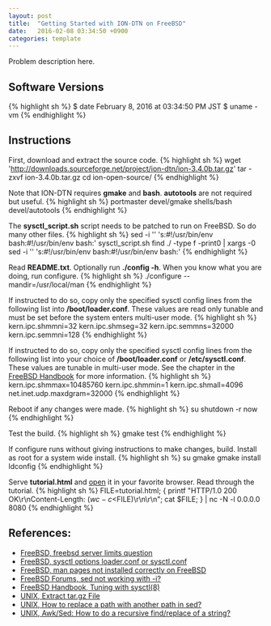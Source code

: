 ```yaml
---
layout: post
title:  "Getting Started with ION-DTN on FreeBSD"
date:   2016-02-08 03:34:50 +0900
categories: template
---
```

Problem description here.

## Software Versions
{% highlight sh %}
$ date
February  8, 2016 at 03:34:50 PM JST
$ uname -vm
{% endhighlight %}

## Instructions
First, download and extract the source code.
{% highlight sh %}
wget 'http://downloads.sourceforge.net/project/ion-dtn/ion-3.4.0b.tar.gz'
tar -zxvf ion-3.4.0b.tar.gz
cd ion-open-source/
{% endhighlight %}

Note that ION-DTN requires **gmake** and **bash**.
**autotools** are not required but useful.
{% highlight sh %}
portmaster devel/gmake shells/bash devel/autotools
{% endhighlight %}

The **sysctl_script.sh** script needs to be patched to run on FreeBSD.
So do many other files.
{% highlight sh %}
sed -i '' 's:#!/usr/bin/env bash:#!/usr/bin/env bash:' sysctl_script.sh
find ./ -type f -print0 | xargs -0 sed -i '' 's:#!/usr/bin/env bash:#!/usr/bin/env bash:'
{% endhighlight %}

Read **README.txt**.
Optionally run **./config -h**.
When you know what you are doing, run configure.
{% highlight sh %}
./configure --mandir=/usr/local/man
{% endhighlight %}

If instructed to do so, copy only the specified sysctl config lines
from the following list into **/boot/loader.conf**.
These values are read only tunable and must be set before the
system enters multi-user mode.
{% highlight sh %}
kern.ipc.shmmni=32
kern.ipc.shmseg=32
kern.ipc.semmns=32000
kern.ipc.semmni=128
{% endhighlight %}

If instructed to do so, copy only the specified sysctl config lines
from the following list into
your choice of  **/boot/loader.conf** or **/etc/sysctl.conf**.
These values are tunable in multi-user mode.
See the chapter in the [FreeBSD Handbook][freebsd-sysctl] for more information.
{% highlight sh %}
kern.ipc.shmmax=10485760
kern.ipc.shmmin=1
kern.ipc.shmall=4096
net.inet.udp.maxdgram=32000
{% endhighlight %}

Reboot if any changes were made.
{% highlight sh %}
su
shutdown -r now
{% endhighlight %}

Test the build.
{% highlight sh %}
gmake test
{% endhighlight %}

If configure runs without giving instructions to make changes, build.
Install as root for a system wide install.
{% highlight sh %}
su
gmake
gmake install
ldconfig
{% endhighlight %}

Serve **tutorial.html** and [open](http://localhost:8080/) it in your favorite browser.
Read through the tutorial.
{% highlight sh %}
FILE=tutorial.html; { printf "HTTP/1.0 200 OK\r\nContent-Length: $(wc -c <$FILE)\r\n\r\n"; cat $FILE; } | nc -N -l 0.0.0.0 8080
{% endhighlight %}

## References:
- [FreeBSD, freebsd server limits question][freebsd-limits]
- [FreeBSD, sysctl options loader.conf or sysctl.conf][freebsd-sysctl-options]
- [FreeBSD, man pages not installed correctly on FreeBSD][freebsd-bad-man]
- [FreeBSD Forums, sed not working with -i?][freebsd-sed]
- [FreeBSD Handbook, Tuning with sysctl(8)][freebsd-sysctl]
- [UNIX, Extract tar.gz File][unix-tar-gz]
- [UNIX, How to replace a path with another path in sed?][unix-sed]
- [UNIX, Awk/Sed: How to do a recursive find/replace of a string?][unix-sed-all]

[unix-tar-gz]: http://www.cyberciti.biz/faq/linux-unix-bsd-extract-targz-file/
[unix-sed]: http://stackoverflow.com/questions/12061410/how-to-replace-a-path-with-another-path-in-sed
[unix-sed-all]: http://stackoverflow.com/questions/1583219/awk-sed-how-to-do-a-recursive-find-replace-of-a-string
[freebsd-sysctl]: https://www.freebsd.org/doc/handbook/configtuning-sysctl.html
[freebsd-sysctl-options]: https://lists.freebsd.org/pipermail/freebsd-questions/2005-August/095010.html
[freebsd-limits]: https://lists.freebsd.org/pipermail/freebsd-questions/2012-January/236726.html
[freebsd-sed]: https://forums.freebsd.org/threads/sed-not-working-with-i.12235/
[freebsd-bad-man]: https://github.com/thoughtbot/rcm/issues/131

